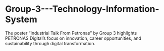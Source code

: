 # Group-3---Technology-Information-System
The poster “Industrial Talk From Petronas” by Group 3 highlights PETRONAS Digital’s focus on innovation, career opportunities, and sustainability through digital transformation.
